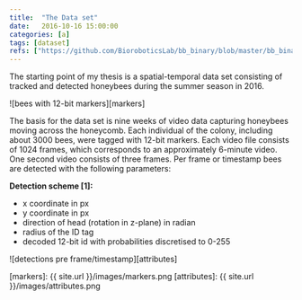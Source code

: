 ```yaml
---
title:  "The Data set"
date:   2016-10-16 15:00:00
categories: [a]
tags: [dataset]
refs: ["https://github.com/BioroboticsLab/bb_binary/blob/master/bb_binary/bb_binary_schema.capnp#L26"]
---
```


The starting point of my thesis is a spatial-temporal data set consisting of tracked and detected honeybees during the summer season in 2016.

![bees with 12-bit markers][markers]

The basis for the data set is nine weeks of video data capturing honeybees moving across the honeycomb. Each individual of the colony, including about 3000 bees, were tagged with 12-bit markers. Each video file consists of 1024 frames, which corresponds to an approximately 6-minute video. One second video consists of three frames. Per frame or timestamp bees are detected with the following parameters:

**Detection scheme [1]:**

* x coordinate in px
* y coordinate in px
* direction of head (rotation in z-plane) in radian
* radius of the ID tag
* decoded 12-bit id with probabilities discretised to 0-255

![detections pre frame/timestamp][attributes]

[markers]: {{ site.url }}/images/markers.png
[attributes]: {{ site.url }}/images/attributes.png
